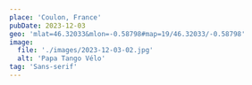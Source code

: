 ```yaml
---
place: 'Coulon, France'
pubDate: 2023-12-03
geo: 'mlat=46.32033&mlon=-0.58798#map=19/46.32033/-0.58798'
image:
  file: './images/2023-12-03-02.jpg'
  alt: 'Papa Tango Vélo'
tag: 'Sans-serif'
---
```

